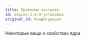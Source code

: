 ```yaml
---
title: Проблемы настроек
id: версия-1.0.0-установка
original_id: Конфигурация
---
```


Некоторые вещи о свойствах ядра